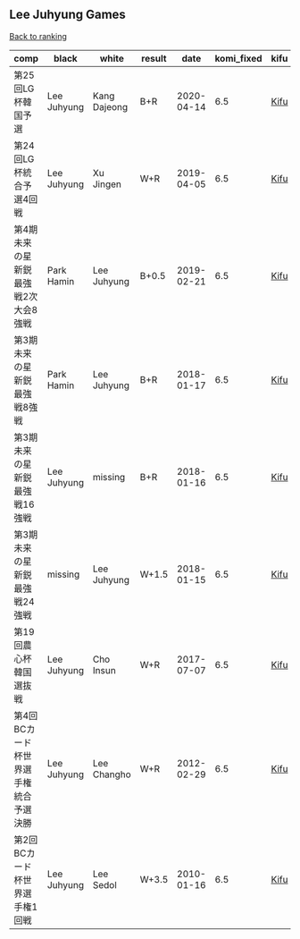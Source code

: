 ## Lee Juhyung Games

[Back to ranking](../../index.md)




| **comp** | **black** | **white** | **result** | **date** | **komi_fixed** | **kifu** | 
| --- | --- | --- | --- | --- | --- | --- |
| 第25回LG杯韓国予選 | Lee Juhyung | Kang Dajeong | B+R | 2020-04-14 | 6.5 | [Kifu](https://kifudepot.net/kifucontents.php?id=SWRELIsE2RPg26EVckfgGQ%3D%3D) | 
| 第24回LG杯統合予選4回戦 | Lee Juhyung | Xu Jingen | W+R | 2019-04-05 | 6.5 | [Kifu](https://kifudepot.net/kifucontents.php?id=GU9dOgnhDtI89mSfUVXqwg%3D%3D) | 
| 第4期未来の星新鋭最強戦2次大会8強戦 | Park Hamin | Lee Juhyung | B+0.5 | 2019-02-21 | 6.5 | [Kifu](https://kifudepot.net/kifucontents.php?id=6j%2BYaOXJXHvq5qm3fqrWog%3D%3D) | 
| 第3期未来の星新鋭最強戦8強戦 | Park Hamin | Lee Juhyung | B+R | 2018-01-17 | 6.5 | [Kifu](https://kifudepot.net/kifucontents.php?id=aF9jAfJs1OMlSpZ0vwcDQg%3D%3D) | 
| 第3期未来の星新鋭最強戦16強戦 | Lee Juhyung | missing | B+R | 2018-01-16 | 6.5 | [Kifu](https://kifudepot.net/kifucontents.php?id=zbcQYBV9D4hAUtwly4schQ%3D%3D) | 
| 第3期未来の星新鋭最強戦24強戦 | missing | Lee Juhyung | W+1.5 | 2018-01-15 | 6.5 | [Kifu](https://kifudepot.net/kifucontents.php?id=6g4HGxO5zXlpRPjEoa%2FBuw%3D%3D) | 
| 第19回農心杯韓国選抜戦 | Lee Juhyung | Cho Insun | W+R | 2017-07-07 | 6.5 | [Kifu](https://kifudepot.net/kifucontents.php?id=d80ZziJhRn7R0cfCDpxwcw%3D%3D) | 
| 第4回BCカード杯世界選手権統合予選決勝 | Lee Juhyung | Lee Changho | W+R | 2012-02-29 | 6.5 | [Kifu](https://kifudepot.net/kifucontents.php?id=5rzm3A4SX83zre6lkKuzKw%3D%3D) | 
| 第2回BCカード杯世界選手権1回戦 | Lee Juhyung | Lee Sedol | W+3.5 | 2010-01-16 | 6.5 | [Kifu](https://kifudepot.net/kifucontents.php?id=bW7hS364q2Ayf9mWl0i8qA%3D%3D) |




